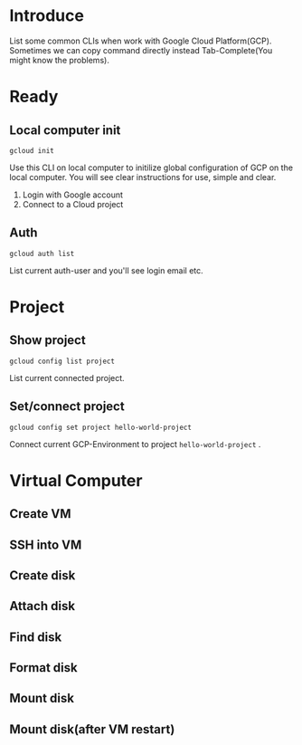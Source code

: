 Introduce
==== 

List some common CLIs when work with Google Cloud Platform(GCP). Sometimes we can copy command directly instead Tab-Complete(You might know the problems).

# Ready

## Local computer init

```gcloud init```

Use this CLI on local computer to initilize global configuration of GCP on the local computer. You will see clear instructions for use, simple and clear. 

1. Login with Google account
2. Connect to a Cloud project

## Auth 

```gcloud auth list```

List current auth-user and you'll see login email etc.

# Project

## Show project

```gcloud config list project```

List current connected project.

## Set/connect project

```gcloud config set project hello-world-project```

Connect current GCP-Environment to project ```hello-world-project``` .

# Virtual Computer

## Create VM

## SSH into VM

## Create disk

## Attach disk

## Find disk

## Format disk

## Mount disk

## Mount disk(after VM restart)


 
